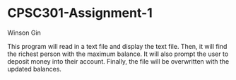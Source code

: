 # CPSC301-Assignment-1

Winson Gin

This program will read in a text file and display the text file. Then, it will find the richest person with the maximum balance. It will also prompt the user to deposit money into their account. Finally, the file will be overwritten with the updated balances.
